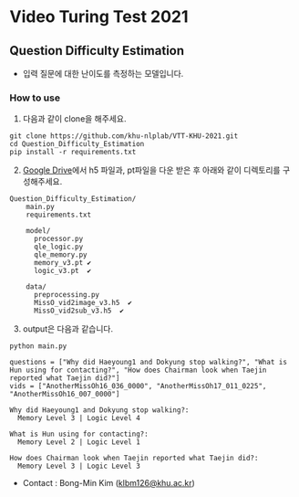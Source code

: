 # Video Turing Test 2021

## Question Difficulty Estimation
- 입력 질문에 대한 난이도를 측정하는 모델입니다.

### How to use
  1. 다음과 같이 clone을 해주세요.
  ```
  git clone https://github.com/khu-nlplab/VTT-KHU-2021.git
  cd Question_Difficulty_Estimation
  pip install -r requirements.txt
  ```
  2. [Google Drive](https://drive.google.com/drive/u/1/folders/15SUdNCiw_Q1Bmh_CksodztG8rW2XMvpv)에서 h5 파일과, pt파일을 다운 받은 후 아래와 같이 디렉토리를 구성해주세요.
  ```
  Question_Difficulty_Estimation/
      main.py
      requirements.txt
      
      model/
        processor.py
        qle_logic.py
        qle_memory.py
        memory_v3.pt ✔
        logic_v3.pt  ✔

      data/
        preprocessing.py
        MissO_vid2image_v3.h5  ✔
        MissO_vid2sub_v3.h5  ✔
  ```
  3. output은 다음과 같습니다.
  ```
  python main.py
  
  questions = ["Why did Haeyoung1 and Dokyung stop walking?", "What is Hun using for contacting?", "How does Chairman look when Taejin reported what Taejin did?"]
  vids = ["AnotherMissOh16_036_0000", "AnotherMissOh17_011_0225", "AnotherMissOh16_007_0000"]

  Why did Haeyoung1 and Dokyung stop walking?:
    Memory Level 3 | Logic Level 4 

  What is Hun using for contacting?:
    Memory Level 2 | Logic Level 1 

  How does Chairman look when Taejin reported what Taejin did?:
    Memory Level 3 | Logic Level 3 
  ```
  
  - Contact : Bong-Min Kim (klbm126@khu.ac.kr)
